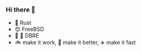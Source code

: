 ### Hi there 👋

- 🦀 Rust
- :heart_eyes: FreeBSD
- 🦭 🐘 DBRE
- :bike: make it work,  :car: make it better,  :airplane: make it fast

<!--
**nbari/nbari** is a ✨ _special_ ✨ repository because its `README.md` (this file) appears on your GitHub profile.

Here are some ideas to get you started:

- 🌱 I’m currently learning ...
- 👯 I’m looking to collaborate on ...
- 🤔 I’m looking for help with ...
- 💬 Ask me about ...
- 📫 How to reach me: ...
- 😄 Pronouns: ...
- ⚡ Fun fact: ...
-->
